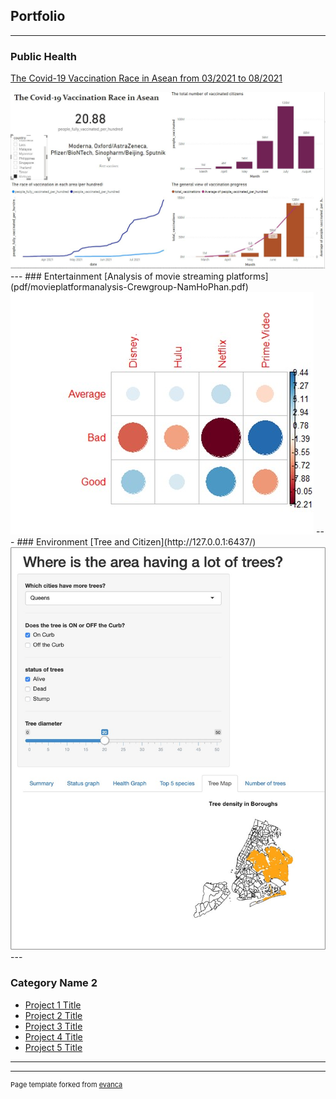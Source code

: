 ## Portfolio

---

### Public Health

[The Covid-19 Vaccination Race in Asean from 03/2021 to 08/2021](/vaccination)

<img src="images/Vietnamvaccination.JPG"/>
---
### Entertainment
[Analysis of movie streaming platforms](pdf/movieplatformanalysis-Crewgroup-NamHoPhan.pdf)

<img src="images/Picture2.jpg"/>
---
### Environment
[Tree and Citizen](http://127.0.0.1:6437/)

<img src="images/Picture3.jpg"/>
---


### Category Name 2

- [Project 1 Title](http://example.com/)
- [Project 2 Title](http://example.com/)
- [Project 3 Title](http://example.com/)
- [Project 4 Title](http://example.com/)
- [Project 5 Title](http://example.com/)

---




---
<p style="font-size:11px">Page template forked from <a href="https://github.com/evanca/quick-portfolio">evanca</a></p>
<!-- Remove above link if you don't want to attibute -->
